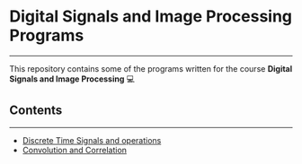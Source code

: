 # Digital Signals and Image Processing Programs
------------------------------------------

This repository contains some of the programs written for the course **Digital Signals and Image Processing**  :computer: 

## Contents
------------------------------------------

* [Discrete Time Signals and operations](./Discrete_Time_Signals)
* [Convolution and Correlation](./Convolution_and_Correlation)
